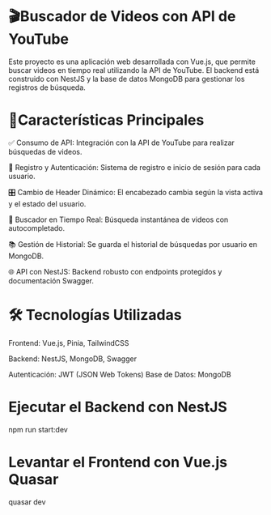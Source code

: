 # 🎬Buscador de Videos con API de YouTube

Este proyecto es una aplicación web desarrollada con Vue.js, que permite buscar videos en tiempo real utilizando la API de YouTube. El backend está construido con NestJS y la base de datos MongoDB para gestionar los registros de búsqueda.

#  🚀Características Principales

 ✅ Consumo de API: Integración con la API de YouTube para realizar búsquedas de videos.
 
🔐 Registro y Autenticación: Sistema de registro e inicio de sesión para cada usuario.

🎛️ Cambio de Header Dinámico: El encabezado cambia según la vista activa y el estado del usuario.

🔎 Buscador en Tiempo Real: Búsqueda instantánea de videos con autocompletado.

📚 Gestión de Historial: Se guarda el historial de búsquedas por usuario en MongoDB.

🌐 API con NestJS: Backend robusto con endpoints protegidos y documentación Swagger.

# 🛠️ Tecnologías Utilizadas
Frontend: Vue.js, Pinia, TailwindCSS

Backend: NestJS, MongoDB, Swagger

Autenticación: JWT (JSON Web Tokens)
Base de Datos: MongoDB

# Ejecutar el Backend con NestJS

npm run start:dev

# Levantar el Frontend con Vue.js Quasar 
quasar dev

